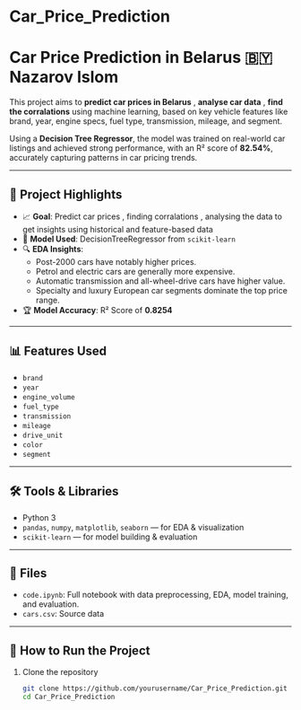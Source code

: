 # Car_Price_Prediction

# Car Price Prediction in Belarus 🇧🇾 Nazarov Islom

This project aims to **predict car prices in Belarus** , **analyse car data** , **find the corralations**  using machine learning, based on key vehicle features like brand, year, engine specs, fuel type, transmission, mileage, and segment.

Using a **Decision Tree Regressor**, the model was trained on real-world car listings and achieved strong performance, with an R² score of **82.54%**, accurately capturing patterns in car pricing trends.

---

## 🚗 Project Highlights

- 📈 **Goal**: Predict car prices , finding corralations , analysing the data to get insights using historical and feature-based data
- 🧠 **Model Used**: DecisionTreeRegressor from `scikit-learn`
- 🔍 **EDA Insights**:
  - Post-2000 cars have notably higher prices.
  - Petrol and electric cars are generally more expensive.
  - Automatic transmission and all-wheel-drive cars have higher value.
  - Specialty and luxury European car segments dominate the top price range.
- 🏆 **Model Accuracy**: R² Score of **0.8254**

---

## 📊 Features Used

- `brand`
- `year`
- `engine_volume`
- `fuel_type`
- `transmission`
- `mileage`
- `drive_unit`
- `color`
- `segment`

---

## 🛠️ Tools & Libraries

- Python 3
- `pandas`, `numpy`, `matplotlib`, `seaborn` — for EDA & visualization
- `scikit-learn` — for model building & evaluation

---

## 📁 Files

- `code.ipynb`: Full notebook with data preprocessing, EDA, model training, and evaluation.
- `cars.csv`: Source data

---

## 📌 How to Run the Project

1. Clone the repository  
   ```bash
   git clone https://github.com/yourusername/Car_Price_Prediction.git
   cd Car_Price_Prediction
